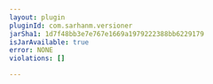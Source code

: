 ```yaml
---
layout: plugin
pluginId: com.sarhanm.versioner
jarSha1: 1d7f48bb3e7e767e1669a1979222388bb6229179
isJarAvailable: true
error: NONE
violations: []

---
```

